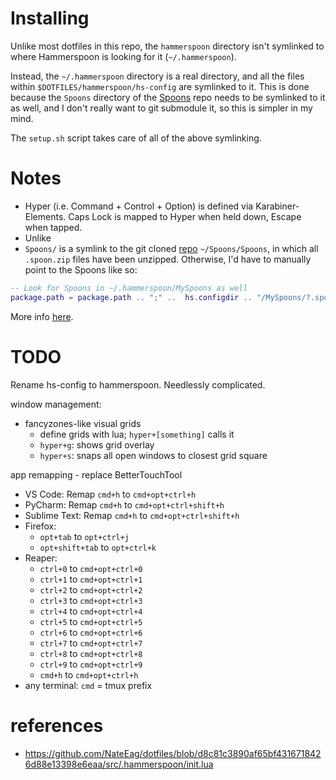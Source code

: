 # Installing

Unlike most dotfiles in this repo, the `hammerspoon` directory isn't symlinked to where Hammerspoon is looking for it (`~/.hammerspoon`). 

Instead, the `~/.hammerspoon` directory is a real directory, and all the files within `$DOTFILES/hammerspoon/hs-config` are symlinked to it. This is done because the `Spoons` directory of the [Spoons](https://github.com/Hammerspoon/Spoons/) repo needs to be symlinked to it as well, and I don't really want to git submodule it, so this is simpler in my mind.

The `setup.sh` script takes care of all of the above symlinking.

# Notes

- Hyper (i.e. Command + Control + Option) is defined via Karabiner-Elements. Caps Lock is mapped to Hyper when held down, Escape when tapped.
- Unlike 
- `Spoons/` is a symlink to the git cloned [repo](https://github.com/Hammerspoon/Spoons) `~/Spoons/Spoons`, in which all `.spoon.zip` files have been unzipped. Otherwise, I'd have to manually point to the Spoons like so:

``` lua
-- Look for Spoons in ~/.hammerspoon/MySpoons as well
package.path = package.path .. ";" ..  hs.configdir .. "/MySpoons/?.spoon/init.lua"
```

More info [here](https://github.com/Hammerspoon/hammerspoon/blob/master/SPOONS.md#loading-a-spoon).

# TODO

Rename hs-config to hammerspoon. Needlessly complicated.

window management:
- fancyzones-like visual grids
    - define grids with lua; `hyper+[something]` calls it
    - `hyper+g`: shows grid overlay
    - `hyper+s`: snaps all open windows to closest grid square

app remapping - replace BetterTouchTool
- VS Code: Remap `cmd+h` to `cmd+opt+ctrl+h`
- PyCharm: Remap `cmd+h` to `cmd+opt+ctrl+shift+h`
- Sublime Text: Remap `cmd+h` to `cmd+opt+ctrl+shift+h`
- Firefox: 
    - `opt+tab` to `opt+ctrl+j`
    - `opt+shift+tab` to `opt+ctrl+k`
- Reaper:
    - `ctrl+0` to `cmd+opt+ctrl+0`
    - `ctrl+1` to `cmd+opt+ctrl+1`
    - `ctrl+2` to `cmd+opt+ctrl+2`
    - `ctrl+3` to `cmd+opt+ctrl+3`
    - `ctrl+4` to `cmd+opt+ctrl+4`
    - `ctrl+5` to `cmd+opt+ctrl+5`
    - `ctrl+6` to `cmd+opt+ctrl+6`
    - `ctrl+7` to `cmd+opt+ctrl+7`
    - `ctrl+8` to `cmd+opt+ctrl+8`
    - `ctrl+9` to `cmd+opt+ctrl+9`
    - `cmd+h` to `cmd+opt+ctrl+h`
- any terminal: `cmd` = tmux prefix

# references
- https://github.com/NateEag/dotfiles/blob/d8c81c3890af65bf4316718426d88e13398e6eaa/src/.hammerspoon/init.lua
